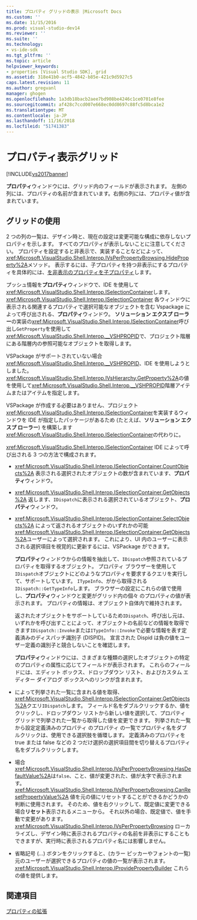 ```yaml
---
title: プロパティ グリッドの表示 |Microsoft Docs
ms.custom: ''
ms.date: 11/15/2016
ms.prod: visual-studio-dev14
ms.reviewer: ''
ms.suite: ''
ms.technology:
- vs-ide-sdk
ms.tgt_pltfrm: ''
ms.topic: article
helpviewer_keywords:
- properties [Visual Studio SDK], grid
ms.assetid: 318e41b0-acf5-4842-b85e-421c9d5927c5
caps.latest.revision: 11
ms.author: gregvanl
manager: ghogen
ms.openlocfilehash: 1a3db18bacb2aee7bd908be4246c1ce0701e8fee
ms.sourcegitcommit: af428c7ccd007e668ec0dd8697c88fc5d8bca1e2
ms.translationtype: MT
ms.contentlocale: ja-JP
ms.lasthandoff: 11/16/2018
ms.locfileid: "51741383"
---
```

# <a name="properties-display-grid"></a>プロパティ表示グリッド
[!INCLUDE[vs2017banner](../../includes/vs2017banner.md)]

**プロパティ**ウィンドウには、グリッド内のフィールドが表示されます。 左側の列には、プロパティの名前が含まれています。右側の列には、プロパティ値が含まれています。  
  
## <a name="working-with-the-grid"></a>グリッドの使用  
 2 つの列の一覧は、デザイン時と、現在の設定は変更可能な構成に依存しないプロパティを示します。 すべてのプロパティが表示しないことに注意してください。 プロパティを設定すると非表示で、実装することなどによって、<xref:Microsoft.VisualStudio.Shell.Interop.IVsPerPropertyBrowsing.HideProperty%2A>メソッド。 表示するには、子プロパティを持つ非表示にするプロパティを具体的には、[を非表示のプロパティを子プロパティ](../../misc/hiding-properties-that-have-child-properties.md)します。  
  
 プッシュ情報を**プロパティ**ウィンドウで、IDE を使用して<xref:Microsoft.VisualStudio.Shell.Interop.ISelectionContainer>します。 <xref:Microsoft.VisualStudio.Shell.Interop.ISelectionContainer> 各ウィンドウに表示される関連するプロパティで選択可能なオブジェクトを含む Vspackage によって呼び出される、**プロパティ**ウィンドウ。 **ソリューション エクスプ ローラー**の実装の<xref:Microsoft.VisualStudio.Shell.Interop.ISelectionContainer>呼び出し`GetProperty`を使用して<xref:Microsoft.VisualStudio.Shell.Interop.__VSHPROPID>で、プロジェクト階層にある階層内の参照可能なオブジェクトを取得します。  
  
 VSPackage がサポートされていない場合<xref:Microsoft.VisualStudio.Shell.Interop.__VSHPROPID>、IDE を使用しようとしました。<xref:Microsoft.VisualStudio.Shell.Interop.IVsHierarchy.GetProperty%2A>の値を使用して<xref:Microsoft.VisualStudio.Shell.Interop.__VSHPROPID>階層アイテムまたはアイテムを指定します。  
  
 VSPackage が作成する必要はありません、プロジェクト<xref:Microsoft.VisualStudio.Shell.Interop.ISelectionContainer>を実装するウィンドウを IDE が指定したパッケージがあるため (たとえば、**ソリューション エクスプ ローラー**) を構築します<xref:Microsoft.VisualStudio.Shell.Interop.ISelectionContainer>の代わりに。  
  
 <xref:Microsoft.VisualStudio.Shell.Interop.ISelectionContainer> IDE によって呼び出される 3 つの方法で構成されます。  
  
- <xref:Microsoft.VisualStudio.Shell.Interop.ISelectionContainer.CountObjects%2A> 表示される選択されたオブジェクトの数が含まれています、**プロパティ**ウィンドウ。  
  
- <xref:Microsoft.VisualStudio.Shell.Interop.ISelectionContainer.GetObjects%2A> 返します、`IDispatch`に表示される選択されているオブジェクト、**プロパティ**ウィンドウ。  
  
- <xref:Microsoft.VisualStudio.Shell.Interop.ISelectionContainer.SelectObjects%2A> によって返されるオブジェクトのいずれかの可能<xref:Microsoft.VisualStudio.Shell.Interop.ISelectionContainer.GetObjects%2A>ユーザーによって選択されます。 これにより、UI 内のユーザーに表示される選択項目を視覚的に更新するには、VSPackage ができます。  
  
  **プロパティ**ウィンドウからの情報を抽出して、`IDispatch`参照されているプロパティを取得するオブジェクト。 プロパティ ブラウザーを使用して`IDispatch`オブジェクトにどのようなプロパティを要求するクエリを実行して、サポートしています。 `ITypeInfo`、がから取得される`IDispatch::GetTypeInfo`します。 ブラウザーの設定にこれらの値で使用し、**プロパティ**ウィンドウと変更がグリッド内の個々 のプロパティの値が表示されます。 プロパティの情報は、オブジェクト自体内で維持されます。  
  
  返されたオブジェクトをサポートしているため`IDispatch`、呼び出し元は、いずれかを呼び出すことによって、オブジェクトの名前などの情報を取得できます`IDispatch::Invoke`または`ITypeInfo::Invoke`で必要な情報を表す定義済みのディスパッチ識別子 (DISPID)。 宣言された Dispid は負の値をユーザー定義の識別子と競合しないことを確認します。  
  
  **プロパティ**ウィンドウには、さまざまな種類の選択したオブジェクトの特定のプロパティの属性に応じてフィールドが表示されます。 これらのフィールドには、エディット ボックス、ドロップダウン リスト、およびカスタム エディター ダイアログ ボックスへのリンクが含まれます。  
  
- によって列挙された一覧に含まれる値を取得、<xref:Microsoft.VisualStudio.Shell.Interop.ISelectionContainer.GetObjects%2A>クエリ`IDispatch`します。 フィールド名をダブルクリックするか、値をクリックし、ドロップダウン リストから新しい値を選択して、プロパティ グリッドで列挙された一覧から取得した値を変更できます。 列挙された一覧から設定定義済みのプロパティ のプロパティ の一覧でプロパティ名をダブルクリックは、使用できる選択肢を循環します。 定義済みのプロパティを true または false などの 2 つだけ選択の選択項目間を切り替えるプロパティ名をダブルクリックします。  
  
- 場合<xref:Microsoft.VisualStudio.Shell.Interop.IVsPerPropertyBrowsing.HasDefaultValue%2A>は`false`、こと、値が変更された、値が太字で表示されます。 <xref:Microsoft.VisualStudio.Shell.Interop.IVsPerPropertyBrowsing.CanResetPropertyValue%2A> 値を元の値にリセットすることができるかどうかの判断に使用されます。 そのため、値を右クリックして、既定値に変更できる場合**リセット**表示されるメニューから。 それ以外の場合、既定値で、値を手動で変更があります。 <xref:Microsoft.VisualStudio.Shell.Interop.IVsPerPropertyBrowsing> ローカライズし、デザイン時に表示されるプロパティの名前を非表示にすることもできますが、実行時に表示されるプロパティ名には影響しません。  
  
- 省略記号 (...) ボタンをクリックすると、(カラー ピッカーやフォントの一覧) 元のユーザーが選択できるプロパティの値の一覧が表示されます。 <xref:Microsoft.VisualStudio.Shell.Interop.IProvidePropertyBuilder> これらの値を提供します。  
  
## <a name="see-also"></a>関連項目  
 [プロパティの拡張](../../extensibility/internals/extending-properties.md)

